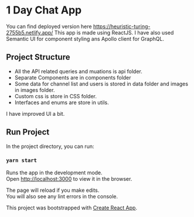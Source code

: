 # 1 Day Chat App

You can find deployed version here https://heuristic-turing-2755b5.netlify.app/ 
This app is made using ReactJS. I have also used Semantic UI for component styling ans Apollo client for GraphQL.

## Project Structure

- All the API related queries and muations is api folder.
- Separate Components are in components folder
- Some data for channel list and users is stored in data folder and images in images folder.
- Custom css is store in CSS folder.
- Interfaces and enums are store in utils.

I have improved UI a bit.

## Run Project

In the project directory, you can run:

### `yarn start`

Runs the app in the development mode.\
Open [http://localhost:3000](http://localhost:3000) to view it in the browser.

The page will reload if you make edits.\
You will also see any lint errors in the console.

This project was bootstrapped with [Create React App](https://github.com/facebook/create-react-app).



